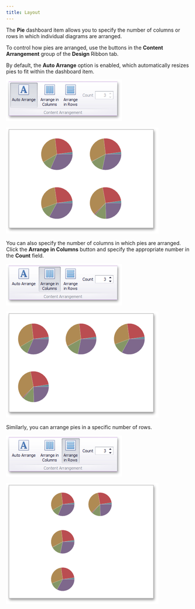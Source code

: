 ```yaml
---
title: Layout
---
```

The **Pie** dashboard item allows you to specify the number of columns or rows in which individual diagrams are arranged.

To control how pies are arranged, use the buttons in the **Content Arrangement** group of the **Design** Ribbon tab.

By default, the **Auto Arrange** option is enabled, which automatically resizes pies to fit within the dashboard item.

![Pies_Layout_AutoArrange_Ribbon](../../../../images/Img25674.png)

![Pies_Layout_Arrangement_Auto_2](../../../../images/Img25675.png)

You can also specify the number of columns in which pies are arranged. Click the **Arrange in Columns** button and specify the appropriate number in the **Count** field.

![Pies_Layout_Arrangement_Columns_Ribbon](../../../../images/Img25676.png)

![Pies_Layout_Arrangement_Columns_2](../../../../images/Img25677.png)

Similarly, you can arrange pies in a specific number of rows.

![Pies_Layout_Arrangement_Rows_Ribbon](../../../../images/Img25678.png)

![Pies_Layout_Arrangement_Rows_2](../../../../images/Img25679.png)